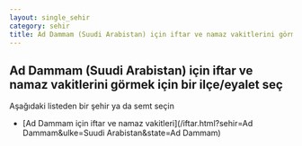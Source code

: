 ```yaml
---
layout: single_sehir
category: sehir
title: Ad Dammam (Suudi Arabistan) için iftar ve namaz vakitlerini görmek için bir ilçe/eyalet seç
---
```



## Ad Dammam (Suudi Arabistan) için iftar ve namaz vakitlerini görmek için bir ilçe/eyalet seç

Aşağıdaki listeden bir şehir ya da semt seçin


* [Ad Dammam için iftar ve namaz vakitleri](/iftar.html?sehir=Ad Dammam&ulke=Suudi Arabistan&state=Ad Dammam)
